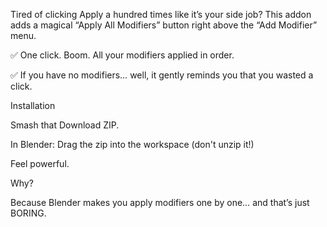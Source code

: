 Tired of clicking Apply a hundred times like it’s your side job?
This addon adds a magical “Apply All Modifiers” button right above the “Add Modifier” menu.

✅ One click. Boom. All your modifiers applied in order.

✅ If you have no modifiers… well, it gently reminds you that you wasted a click.


Installation

Smash that Download ZIP.

In Blender: Drag the zip into the workspace (don't unzip it!)

Feel powerful.

Why?

Because Blender makes you apply modifiers one by one… and that’s just BORING.
